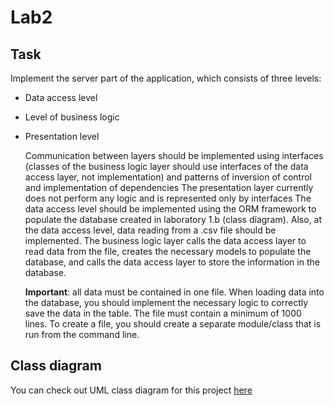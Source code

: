 # Lab2
## Task
Implement the server part of the application, which consists of three levels:
- Data access level
- Level of business logic
- Presentation level

  Communication between layers should be implemented using interfaces (classes of the business logic layer should use interfaces of the data access layer, not implementation) and patterns of inversion of control and implementation of dependencies
  The presentation layer currently does not perform any logic and is represented only by interfaces
  The data access level should be implemented using the ORM framework to populate the database created in laboratory 1.b (class diagram). Also, at the data access level, data reading from a .csv file should be implemented.
  The business logic layer calls the data access layer to read data from the file, creates the necessary models to populate the database, and calls the data access layer to store the information in the database.

  __Important__: all data must be contained in one file. When loading data into the database, you should implement the necessary logic to correctly save the data in the table.
The file must contain a minimum of 1000 lines.
To create a file, you should create a separate module/class that is run from the command line.
## Class diagram
You can check out UML class diagram for this project [here](https://drive.google.com/file/d/1vNvF1DDgERuoMHlZ3B40x5hPBZPuDwUX/view?usp=sharing)
